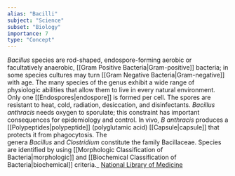 ```yaml
---
alias: "Bacilli"
subject: "Science"
subset: "Biology"
importance: 7
type: "Concept"
---
```

_Bacillus_ species are rod-shaped, endospore-forming aerobic or facultatively anaerobic, [[Gram Positive Bacteria|Gram-positive]] bacteria; in some species cultures may turn [[Gram Negative Bacteria|Gram-negative]] with age. The many species of the genus exhibit a wide range of physiologic abilities that allow them to live in every natural environment. Only one [[Endospores|endospore]] is formed per cell. The spores are resistant to heat, cold, radiation, desiccation, and disinfectants. _Bacillus anthracis_ needs oxygen to sporulate; this constraint has important consequences for epidemiology and control. In vivo, _B anthracis_ produces a [[Polypeptides|polypeptide]] (polyglutamic acid) [[Capsule|capsule]] that protects it from phagocytosis. The genera _Bacillus_ and _Clostridium_ constitute the family Bacillaceae. Species are identified by using [[Morphologic Classification of Bacteria|morphologic]] and [[Biochemical Classification of Bacteria|biochemical]] criteria._ [National Library of Medicine](https://www.ncbi.nlm.nih.gov/books/NBK7699/#:~:text=Bacillus%20species%20are%20rod%2Dshaped,turn%20Gram%2Dnegative%20with%20age.)